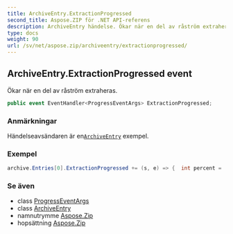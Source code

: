 ```yaml
---
title: ArchiveEntry.ExtractionProgressed
second_title: Aspose.ZIP för .NET API-referens
description: ArchiveEntry händelse. Ökar när en del av råström extraheras.
type: docs
weight: 90
url: /sv/net/aspose.zip/archiveentry/extractionprogressed/
---
```

## ArchiveEntry.ExtractionProgressed event

Ökar när en del av råström extraheras.

```csharp
public event EventHandler<ProgressEventArgs> ExtractionProgressed;
```

### Anmärkningar

Händelseavsändaren är en[`ArchiveEntry`](../) exempel.

### Exempel

```csharp
archive.Entries[0].ExtractionProgressed += (s, e) => {  int percent = (int)((100 * e.ProceededBytes) / ((ArchiveEntry)s).UncompressedSize); };
```

### Se även

* class [ProgressEventArgs](../../progresseventargs/)
* class [ArchiveEntry](../)
* namnutrymme [Aspose.Zip](../../archiveentry/)
* hopsättning [Aspose.Zip](../../../)


